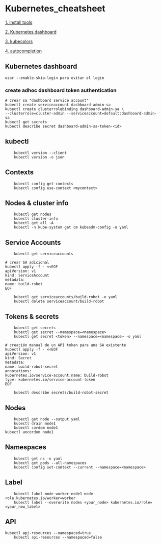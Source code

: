 # Kubernetes_cheatsheet

[1. Install tools](https://kubernetes.io/es/docs/tasks/tools/)

[2. Kubernetes dashboard](https://kubernetes.io/docs/tasks/access-application-cluster/web-ui-dashboard/)

[3. kubecolors](https://github.com/hidetatz/kubecolor)

[4. autocompletion](https://kubernetes.io/docs/tasks/tools/install-kubectl-linux/#enable-shell-autocompletion)

## Kubernetes dashboard

    usar --enable-skip-login para evitar el login  

### create adhoc dashboard token authentication

    # Crear sa "dashboard service account"
    kubectl create serviceaccount dashboard-admin-sa
    kubectl create clusterrolebinding dashboard-admin-sa \ 
    --clusterrole=cluster-admin --serviceaccount=default:dashboard-admin-sa
    kubectl get secrets
    kubectl describe secret dashboard-admin-sa-token-<id>

## kubectl

    	kubectl version --client
    	kubectl version -o json

## Contexts

    	kubectl config get-contexts
    	kubectl config use-context <mycontext>

## Nodes & cluster info

    	kubectl get nodes
    	kubectl cluster-info
    	kubectl get all -A
    	kubectl -n kube-system get cm kubeadm-config -o yaml

## Service Accounts

    	kubectl get serviceaccounts

    # crear SA adicional
    kubectl apply -f - <<EOF
    apiVersion: v1
    kind: ServiceAccount
    metadata:
    name: build-robot
    EOF

    	kubectl get serviceaccounts/build-robot -o yaml
    	kubectl delete serviceaccount/build-robot

## Tokens & secrets

    	kubectl get secrets
    	kubectl get secret --namespace=<namespace>
    	kubectl get secret <token> --namespace=<namespace> -o yaml

    # creación manual de un API token para una SA existente
    kubectl apply -f - <<EOF
    apiVersion: v1
    kind: Secret
    metadata:
    name: build-robot-secret
    annotations:
    kubernetes.io/service-account.name: build-robot
    type: kubernetes.io/service-account-token
    EOF

    	kubectl describe secrets/build-robot-secret

## Nodes

    	kubectl get node --output yaml
    	kubectl drain node1
    	kubectl cordom node1
 	kubectl uncordom node1
    
## Namespaces
	
    	kubectl get ns -o yaml
    	kubectl get pods --all-namespaces
    	kubectl config set-context --current --namespace=<namespace>

## Label

    	kubectl label node worker-node1 node-role.kubernetes.io/worker=worker
    	kubectl label --overwrite nodes <your_node> kubernetes.io/role=<your_new_label>

## API
 
	kubectl api-resources --namespaced=true
    	kubectl api-resources --namespaced=false	
